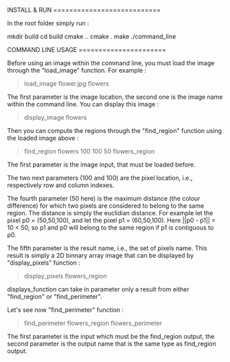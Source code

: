 INSTALL & RUN ===========================

In the root folder simply run :

mkdir build
cd build
cmake ..
cmake .
make
./command_line


COMMAND LINE USAGE ======================

Before using an image within the command line, you must load the image through
the "load_image" function.
For example :

> load_image flower.jpg flowers

The first parameter is the image location, the second one is the image name
within the command line.
You can display this image :

> display_image flowers

Then you can compute the regions through the "find_region" function using
the loaded image above :

> find_region flowers 100 100 50 flowers_region

The first parameter is the image input, that must be loaded before.

The two next parameters (100 and 100) are the pixel location, i.e., respectively row and column
indexes.

The fourth parameter (50 here) is the maximum distance (the colour difference) for which
two pixels are considered to belong to the same region. The distance is simply the euclidian distance.
For example let the pixel p0 = (50,50,100), and let the pixel p1 = (60,50,100).
Here ||p0 - p1|| = 10 < 50, so p1 and p0 will belong to the same region if p1 is contiguous
to p0.

The fifth parameter is the result name, i.e., the set of pixels name. This result is simply a 2D
binnary array image that can be displayed by "display_pixels" function :

> display_pixels flowers_region

displays_function can take in parameter only a result from either "find_region" or "find_perimeter".

Let's see now "find_perimeter" function :

> find_perimeter flowers_region flowers_perimeter

The first parameter is the input which must be the find_region output, the second parameter
is the output name that is the same type as find_region output.


